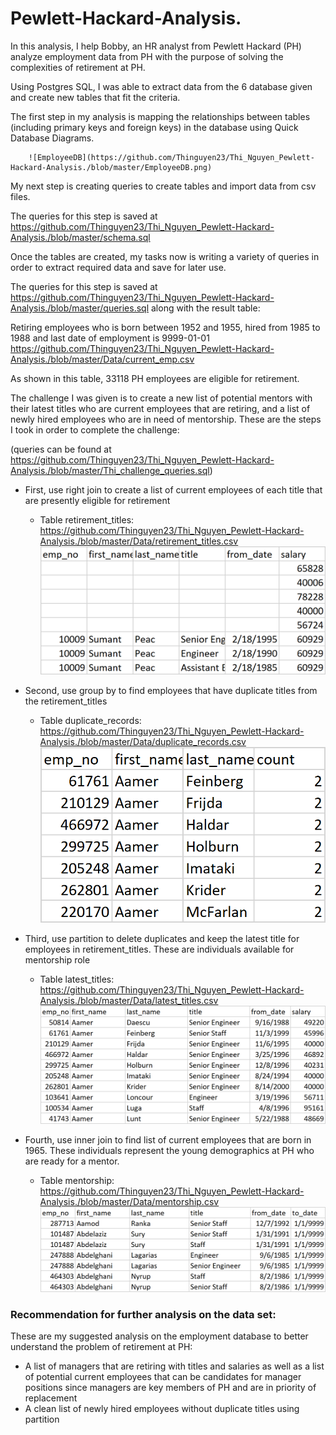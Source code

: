 # Pewlett-Hackard-Analysis.
In this analysis, I help Bobby, an HR analyst from Pewlett Hackard (PH) analyze employment data from PH with the purpose of solving the complexities of retirement at PH.

Using Postgres SQL, I was able to extract data from the 6 database given and create new tables that fit the criteria.

The first step in my analysis is mapping the relationships between tables (including primary keys and foreign keys) in the database using Quick Database Diagrams.

        ![EmployeeDB](https://github.com/Thinguyen23/Thi_Nguyen_Pewlett-Hackard-Analysis./blob/master/EmployeeDB.png)

My next step is creating queries to create tables and import data from csv files. 

The queries for this step is saved at https://github.com/Thinguyen23/Thi_Nguyen_Pewlett-Hackard-Analysis./blob/master/schema.sql

Once the tables are created, my tasks now is writing a variety of queries in order to extract required data and save for later use. 

The queries for this step is saved at https://github.com/Thinguyen23/Thi_Nguyen_Pewlett-Hackard-Analysis./blob/master/queries.sql along with the result table:

Retiring employees who is born between 1952 and 1955, hired from 1985 to 1988 and last date of employment is 9999-01-01  https://github.com/Thinguyen23/Thi_Nguyen_Pewlett-Hackard-Analysis./blob/master/Data/current_emp.csv
 
 As shown in this table, 33118 PH employees are eligible for retirement.
    

The challenge I was given is to create a new list of potential mentors with their latest titles who are current employees that are retiring, and a list of newly hired employees who are in need of mentorship. These are the steps I took in order to complete the challenge:

(queries can be found at https://github.com/Thinguyen23/Thi_Nguyen_Pewlett-Hackard-Analysis./blob/master/Thi_challenge_queries.sql)

- First, use right join to create a list of current employees of each title that are presently eligible for retirement 
    - Table retirement_titles: https://github.com/Thinguyen23/Thi_Nguyen_Pewlett-Hackard-Analysis./blob/master/Data/retirement_titles.csv
    ![retirement_titles](https://github.com/Thinguyen23/Thi_Nguyen_Pewlett-Hackard-Analysis./blob/master/retirement_titles.png)
    
 - Second, use group by to find employees that have duplicate titles from the retirement_titles
    - Table duplicate_records: https://github.com/Thinguyen23/Thi_Nguyen_Pewlett-Hackard-Analysis./blob/master/Data/duplicate_records.csv
    ![duplicate_records](https://github.com/Thinguyen23/Thi_Nguyen_Pewlett-Hackard-Analysis./blob/master/duplicate_records.png)
    
  - Third, use partition to delete duplicates and keep the latest title for employees in retirement_titles. These are individuals available for mentorship role
    - Table latest_titles: https://github.com/Thinguyen23/Thi_Nguyen_Pewlett-Hackard-Analysis./blob/master/Data/latest_titles.csv
    ![latest_titles](https://github.com/Thinguyen23/Thi_Nguyen_Pewlett-Hackard-Analysis./blob/master/latest_titles.png)
    
- Fourth, use inner join to find list of current employees that are born in 1965. These individuals represent the young demographics at PH who are ready for a mentor.
  - Table mentorship: https://github.com/Thinguyen23/Thi_Nguyen_Pewlett-Hackard-Analysis./blob/master/Data/mentorship.csv
    ![mentorship](https://github.com/Thinguyen23/Thi_Nguyen_Pewlett-Hackard-Analysis./blob/master/mentorship.png)



### Recommendation for further analysis on the data set: 
These are my suggested analysis on the employment database to better understand the problem of retirement at PH:
- A list of managers that are retiring with titles and salaries as well as a list of potential current employees that can be candidates for manager positions since managers are key members of PH and are in priority of replacement
- A clean list of newly hired employees without duplicate titles using partition



